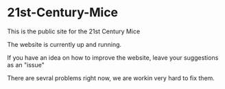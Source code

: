 # 21st-Century-Mice
This is the public site for the 21st Century Mice

The website is currently up and running. 

If you have an idea on how to improve the website, leave your suggestions as an "issue"

There are sevral problems right now, we are workin very hard to fix them.
